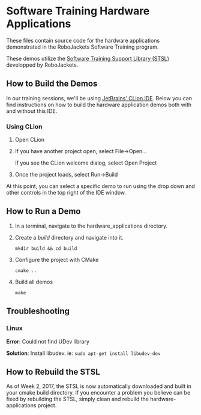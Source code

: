 # Software Training Hardware Applications #

These files contain source code for the hardware applications demonstrated in the RoboJackets Software Training program.

These demos utilize the [Software Training Support Library (STSL)](https://github.com/RoboJackets/stsl) developped by RoboJackets.

## How to Build the Demos ##

In our training sessions, we'll be using [JetBrains' CLion IDE](https://www.jetbrains.com/clion/). Below you can find instructions on how to build the hardware application demos both with and without this IDE.

### Using CLion ###

1. Open CLion

2. If you have another project open, select File->Open...

   If you see the CLion welcome dialog, select Open Project
   
3. Once the project loads, select Run->Build

At this point, you can select a specific demo to run using the drop down and other controls in the top right of the IDE window.

## How to Run a Demo ##

1. In a terminal, navigate to the hardware_applications directory.

2. Create a _build_ directory and navigate into it.

   ```mkdir build && cd build```
   
3. Configure the project with CMake

   ```cmake ..```
   
4. Build all demos

   ```make```
   
## Troubleshooting ##

### Linux ###

__Error__: Could not find UDev library

__Solution__: Install libudev. ie: `sudo apt-get install libudev-dev`

## How to Rebuild the STSL ##

As of Week 2, 2017, the STSL is now automatically downloaded and built in your cmake build directory. If you encounter a problem you believe can be fixed by rebuilding the STSL, simply clean and rebuild the hardware-applications project.
